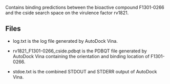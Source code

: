 Contains binding predictions between the bioactive compound F1301-0266 and the cside search space on the virulence factor rv1821.

## Files

- log.txt is the log file generated by AutoDock Vina.

- rv1821_F1301-0266_cside.pdbqt is the PDBQT file generated by AutoDock Vina containing the orientation and binding location of F1301-0266.

- stdoe.txt is the combined STDOUT and STDERR output of AutoDock Vina.

